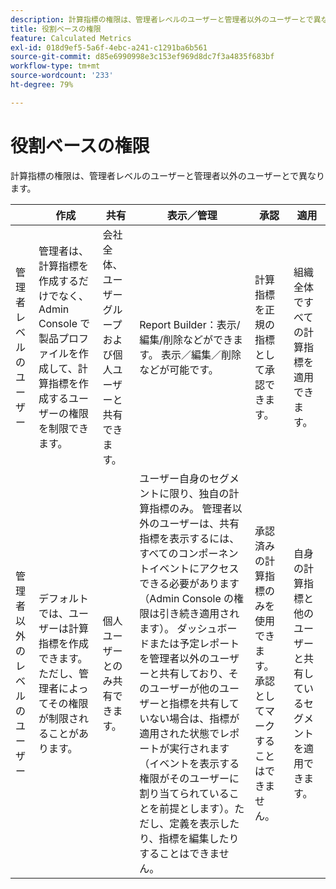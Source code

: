 ```yaml
---
description: 計算指標の権限は、管理者レベルのユーザーと管理者以外のユーザーとで異なります。
title: 役割ベースの権限
feature: Calculated Metrics
exl-id: 018d9ef5-5a6f-4ebc-a241-c1291ba6b561
source-git-commit: d85e6990998e3c153ef969d8dc7f3a4835f683bf
workflow-type: tm+mt
source-wordcount: '233'
ht-degree: 79%

---
```


# 役割ベースの権限

計算指標の権限は、管理者レベルのユーザーと管理者以外のユーザーとで異なります。

|  | 作成 | 共有 | 表示／管理 | 承認 | 適用 |
|--- |--- |--- |--- |--- |--- |
| 管理者レベルのユーザー | 管理者は、計算指標を作成するだけでなく、Admin Console で製品プロファイルを作成して、計算指標を作成するユーザーの権限を制限できます。 | 会社全体、ユーザーグループおよび個人ユーザーと共有できます。 | Report Builder：表示/編集/削除などができます。 表示／編集／削除などが可能です。 | 計算指標を正規の指標として承認できます。 | 組織全体ですべての計算指標を適用できます。 |
| 管理者以外のレベルのユーザー | デフォルトでは、ユーザーは計算指標を作成できます。ただし、管理者によってその権限が制限されることがあります。 | 個人ユーザーとのみ共有できます。 | ユーザー自身のセグメントに限り、独自の計算指標のみ。 管理者以外のユーザーは、共有指標を表示するには、すべてのコンポーネントイベントにアクセスできる必要があります（Admin Console の権限は引き続き適用されます）。  ダッシュボードまたは予定レポートを管理者以外のユーザーと共有しており、そのユーザーが他のユーザーと指標を共有していない場合は、指標が適用された状態でレポートが実行されます（イベントを表示する権限がそのユーザーに割り当てられていることを前提とします）。ただし、定義を表示したり、指標を編集したりすることはできません。 | 承認済みの計算指標のみを使用できます。承認としてマークすることはできません。 | 自身の計算指標と他のユーザーと共有しているセグメントを適用できます。 |

